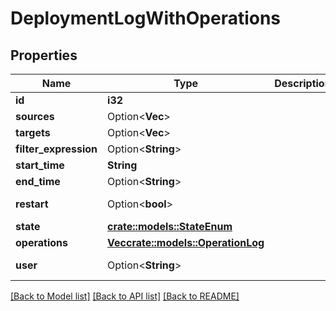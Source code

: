 # DeploymentLogWithOperations

## Properties

Name | Type | Description | Notes
------------ | ------------- | ------------- | -------------
**id** | **i32** |  | 
**sources** | Option<**Vec<String>**> |  | [optional]
**targets** | Option<**Vec<String>**> |  | [optional]
**filter_expression** | Option<**String**> |  | [optional]
**start_time** | **String** |  | 
**end_time** | Option<**String**> |  | [optional]
**restart** | Option<**bool**> |  | [optional][default to false]
**state** | [**crate::models::StateEnum**](StateEnum.md) |  | 
**operations** | [**Vec<crate::models::OperationLog>**](OperationLog.md) |  | 
**user** | Option<**String**> |  | [optional][default to NO_USER_RECORDED]

[[Back to Model list]](../README.md#documentation-for-models) [[Back to API list]](../README.md#documentation-for-api-endpoints) [[Back to README]](../README.md)


